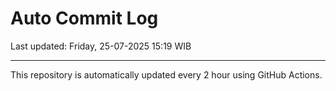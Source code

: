 # Auto Commit Log

Last updated: Friday, 25-07-2025 15:19 WIB

---

This repository is automatically updated every 2 hour using GitHub Actions.

